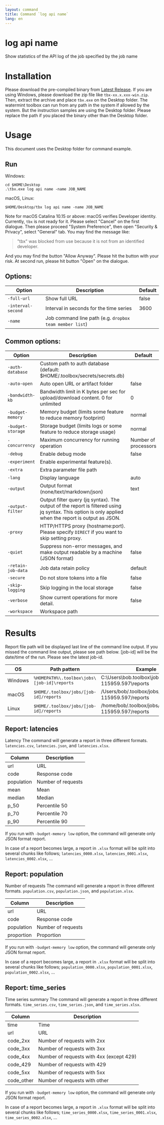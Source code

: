 ```yaml
---
layout: command
title: Command `log api name`
lang: en
---
```


# log api name

Show statistics of the API log of the job specified by the job name 

# Installation

Please download the pre-compiled binary from [Latest Release](https://github.com/watermint/toolbox/releases/latest). If you are using Windows, please download the zip file like `tbx-xx.x.xxx-win.zip`. Then, extract the archive and place `tbx.exe` on the Desktop folder. 
The watermint toolbox can run from any path in the system if allowed by the system. But the instruction samples are using the Desktop folder. Please replace the path if you placed the binary other than the Desktop folder.

# Usage

This document uses the Desktop folder for command example.

## Run

Windows:
```
cd $HOME\Desktop
.\tbx.exe log api name -name JOB_NAME
```

macOS, Linux:
```
$HOME/Desktop/tbx log api name -name JOB_NAME
```

Note for macOS Catalina 10.15 or above: macOS verifies Developer identity. Currently, `tbx` is not ready for it. Please select "Cancel" on the first dialogue. Then please proceed "System Preference", then open "Security & Privacy", select "General" tab.
You may find the message like:
> "tbx" was blocked from use because it is not from an identified developer.

And you may find the button "Allow Anyway". Please hit the button with your risk. At second run, please hit button "Open" on the dialogue.

## Options:

| Option             | Description                                             | Default |
|--------------------|---------------------------------------------------------|---------|
| `-full-url`        | Show full URL                                           | false   |
| `-interval-second` | Interval in seconds for the time series                 | 3600    |
| `-name`            | Job command line path (e.g. `dropbox team member list`) |         |

## Common options:

| Option             | Description                                                                                                                                           | Default              |
|--------------------|-------------------------------------------------------------------------------------------------------------------------------------------------------|----------------------|
| `-auth-database`   | Custom path to auth database (default: $HOME/.toolbox/secrets/secrets.db)                                                                             |                      |
| `-auto-open`       | Auto open URL or artifact folder                                                                                                                      | false                |
| `-bandwidth-kb`    | Bandwidth limit in K bytes per sec for upload/download content. 0 for unlimited                                                                       | 0                    |
| `-budget-memory`   | Memory budget (limits some feature to reduce memory footprint)                                                                                        | normal               |
| `-budget-storage`  | Storage budget (limits logs or some feature to reduce storage usage)                                                                                  | normal               |
| `-concurrency`     | Maximum concurrency for running operation                                                                                                             | Number of processors |
| `-debug`           | Enable debug mode                                                                                                                                     | false                |
| `-experiment`      | Enable experimental feature(s).                                                                                                                       |                      |
| `-extra`           | Extra parameter file path                                                                                                                             |                      |
| `-lang`            | Display language                                                                                                                                      | auto                 |
| `-output`          | Output format (none/text/markdown/json)                                                                                                               | text                 |
| `-output-filter`   | Output filter query (jq syntax). The output of the report is filtered using jq syntax. This option is only applied when the report is output as JSON. |                      |
| `-proxy`           | HTTP/HTTPS proxy (hostname:port). Please specify `DIRECT` if you want to skip setting proxy.                                                          |                      |
| `-quiet`           | Suppress non-error messages, and make output readable by a machine (JSON format)                                                                      | false                |
| `-retain-job-data` | Job data retain policy                                                                                                                                | default              |
| `-secure`          | Do not store tokens into a file                                                                                                                       | false                |
| `-skip-logging`    | Skip logging in the local storage                                                                                                                     | false                |
| `-verbose`         | Show current operations for more detail.                                                                                                              | false                |
| `-workspace`       | Workspace path                                                                                                                                        |                      |

# Results

Report file path will be displayed last line of the command line output. If you missed the command line output, please see path below. [job-id] will be the date/time of the run. Please see the latest job-id.

| OS      | Path pattern                                | Example                                                |
|---------|---------------------------------------------|--------------------------------------------------------|
| Windows | `%HOMEPATH%\.toolbox\jobs\[job-id]\reports` | C:\Users\bob\.toolbox\jobs\20190909-115959.597\reports |
| macOS   | `$HOME/.toolbox/jobs/[job-id]/reports`      | /Users/bob/.toolbox/jobs/20190909-115959.597/reports   |
| Linux   | `$HOME/.toolbox/jobs/[job-id]/reports`      | /home/bob/.toolbox/jobs/20190909-115959.597/reports    |

## Report: latencies

Latency
The command will generate a report in three different formats. `latencies.csv`, `latencies.json`, and `latencies.xlsx`.

| Column     | Description        |
|------------|--------------------|
| url        | URL                |
| code       | Response code      |
| population | Number of requests |
| mean       | Mean               |
| median     | Median             |
| p_50       | Percentile 50      |
| p_70       | Percentile 70      |
| p_90       | Percentile 90      |

If you run with `-budget-memory low` option, the command will generate only JSON format report.

In case of a report becomes large, a report in `.xlsx` format will be split into several chunks like follows; `latencies_0000.xlsx`, `latencies_0001.xlsx`, `latencies_0002.xlsx`, ...

## Report: population

Number of requests
The command will generate a report in three different formats. `population.csv`, `population.json`, and `population.xlsx`.

| Column     | Description        |
|------------|--------------------|
| url        | URL                |
| code       | Response code      |
| population | Number of requests |
| proportion | Proportion         |

If you run with `-budget-memory low` option, the command will generate only JSON format report.

In case of a report becomes large, a report in `.xlsx` format will be split into several chunks like follows; `population_0000.xlsx`, `population_0001.xlsx`, `population_0002.xlsx`, ...

## Report: time_series

Time series summary
The command will generate a report in three different formats. `time_series.csv`, `time_series.json`, and `time_series.xlsx`.

| Column     | Description                              |
|------------|------------------------------------------|
| time       | Time                                     |
| url        | URL                                      |
| code_2xx   | Number of requests with 2xx              |
| code_3xx   | Number of requests with 3xx              |
| code_4xx   | Number of requests with 4xx (except 429) |
| code_429   | Number of requests with 429              |
| code_5xx   | Number of requests with 5xx              |
| code_other | Number of requests with other            |

If you run with `-budget-memory low` option, the command will generate only JSON format report.

In case of a report becomes large, a report in `.xlsx` format will be split into several chunks like follows; `time_series_0000.xlsx`, `time_series_0001.xlsx`, `time_series_0002.xlsx`, ...


